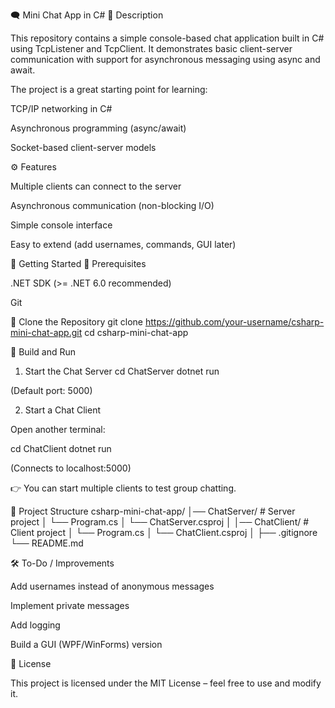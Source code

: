 🗨️ Mini Chat App in C#
📌 Description

This repository contains a simple console-based chat application built in C# using TcpListener and TcpClient.
It demonstrates basic client-server communication with support for asynchronous messaging using async and await.

The project is a great starting point for learning:

TCP/IP networking in C#

Asynchronous programming (async/await)

Socket-based client-server models

⚙️ Features

Multiple clients can connect to the server

Asynchronous communication (non-blocking I/O)

Simple console interface

Easy to extend (add usernames, commands, GUI later)

🚀 Getting Started
🔹 Prerequisites

.NET SDK
 (>= .NET 6.0 recommended)

Git

🔹 Clone the Repository
git clone https://github.com/your-username/csharp-mini-chat-app.git
cd csharp-mini-chat-app

🔹 Build and Run
1. Start the Chat Server
cd ChatServer
dotnet run


(Default port: 5000)

2. Start a Chat Client

Open another terminal:

cd ChatClient
dotnet run


(Connects to localhost:5000)

👉 You can start multiple clients to test group chatting.

📂 Project Structure
csharp-mini-chat-app/
│── ChatServer/       # Server project
│   └── Program.cs
│   └── ChatServer.csproj
│
│── ChatClient/       # Client project
│   └── Program.cs
│   └── ChatClient.csproj
│
├── .gitignore
└── README.md

🛠️ To-Do / Improvements

Add usernames instead of anonymous messages

Implement private messages

Add logging

Build a GUI (WPF/WinForms) version

📜 License

This project is licensed under the MIT License – feel free to use and modify it.  
